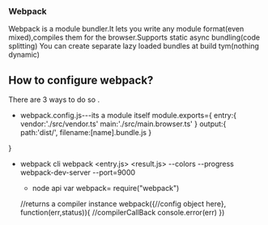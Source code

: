 ### Webpack

Webpack is a module bundler.It lets you write any module format(even mixed),compiles them for the browser.Supports static async bundling(code splitting)
  You can create separate lazy loaded bundles at build tym(nothing dynamic)
  
  ## How to configure webpack?
  
  There are 3 ways to do so .
  
  * webpack.config.js---its a module itself
  module.exports={
   entry:{
     vendor:'./src/vendor.ts'
       main:'./src/main.browser.ts'
   }
  output:{
   path:'dist/',
    filename:[name].bundle.js
  }
  
}
 * webpack cli
   webpack <entry.js> <result.js> --colors --progress
   webpack-dev-server --port=9000
   
   * node api
   var webpack= require("webpack")
   
   //returns a compiler instance
   webpack({//config object here},
     function(err,status)){
       //compilerCallBack
       console.error(err)
     })

